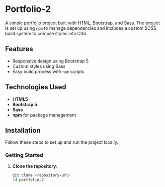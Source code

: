 # Portfolio-2

A simple portfolio project built with HTML, Bootstrap, and Sass. The project is set up using `npm` to manage dependencies and includes a custom SCSS build system to compile styles into CSS.

## Features

- Responsive design using Bootstrap 5
- Custom styles using Sass
- Easy build process with `npm` scripts

## Technologies Used

- **HTML5**
- **Bootstrap 5**
- **Sass**
- **npm** for package management

## Installation

Follow these steps to set up and run the project locally.

### Getting Started

1. **Clone the repository**:

   ```bash
   git clone <repository-url>
   cd portfolio-2
   ```
